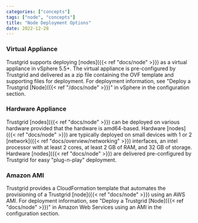 ```yaml
---
categories: ["concepts"]
tags: ["node", "concepts"]
title: "Node Deployment Options"
date: 2022-12-28
---
```


### Virtual Appliance

Trustgrid supports deploying [nodes]({{< ref "docs/node" >}}) as a virtual appliance in vSphere 5.5+. The virtual appliance is pre-configured by Trustgrid and delivered as a zip file containing the OVF template and supporting files for deployment. For deployment information, see "Deploy a Trustgrid [Node]({{< ref "/docs/node" >}})" in vSphere in the configuration section.

### Hardware Appliance

Trustgrid [nodes]({{< ref "docs/node" >}}) can be deployed on various hardware provided that the hardware is amd64-based. Hardware [nodes]({{< ref "docs/node" >}}) are typically deployed on small devices with 1 or 2 [network]({{< ref "docs/overview/networking" >}}) interfaces, an intel processor with at least 2 cores, at least 2 GB of RAM, and 32 GB of storage. Hardware [nodes]({{< ref "docs/node" >}}) are delivered pre-configured by Trustgrid for easy "plug-n-play" deployment.

### Amazon AMI

Trustgrid provides a CloudFormation template that automates the provisioning of a Trustgrid [node]({{< ref "docs/node" >}}) using an AWS AMI. For deployment information, see "Deploy a Trustgrid [Node]({{< ref "docs/node" >}})" in Amazon Web Services using an AMI in the configuration section.

